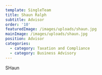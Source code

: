 ```yaml
---
template: SingleTeam
title: Shaun Ralph
subtitle: Advisor
order: '10'
featuredImage: /images/uploads/shaun.jpg
mainImage: /images/uploads/shaun.jpg
position: Advisor
categories:
  - category: Taxation and Compliance
  - category: Business Advisory
---
```

SHaun
